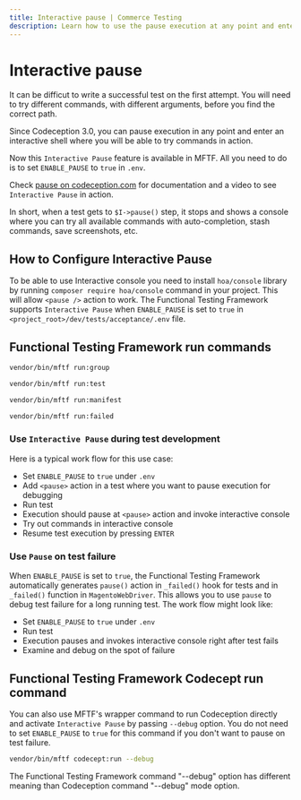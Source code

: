 ```yaml
---
title: Interactive pause | Commerce Testing
description: Learn how to use the pause execution at any point and enter an interactive shell with the Functional Testing Framework for Adobe Commerce and Magento Open Source projects.
---
```


# Interactive pause

It can be difficut to write a successful test on the first attempt. You will need to try different commands, with different arguments, before you find the correct path.

Since Codeception 3.0, you can pause execution in any point and enter an interactive shell where you will be able to try commands in action.

Now this `Interactive Pause` feature is available in MFTF. All you need to do is to set `ENABLE_PAUSE` to `true` in `.env`.

Check [pause on codeception.com][] for documentation and a video to see `Interactive Pause` in action.

In short, when a test gets to `$I->pause()` step, it stops and shows a console where you can try all available commands with auto-completion, stash commands, save screenshots, etc.

## How to Configure Interactive Pause

To be able to use Interactive console you need to install `hoa/console` library by running `composer require hoa/console` command in your project. This will allow `<pause />` action to work.
The Functional Testing Framework supports `Interactive Pause` when `ENABLE_PAUSE` is set to `true` in `<project_root>/dev/tests/acceptance/.env` file.

## Functional Testing Framework run commands

```bash
vendor/bin/mftf run:group
```

```bash
vendor/bin/mftf run:test
```

```bash
vendor/bin/mftf run:manifest
```

```bash
vendor/bin/mftf run:failed
```

### Use `Interactive Pause` during test development

Here is a typical work flow for this use case:

- Set `ENABLE_PAUSE` to `true` under `.env`
- Add `<pause>` action in a test where you want to pause execution for debugging
- Run test
- Execution should pause at `<pause>` action and invoke interactive console
- Try out commands in interactive console
- Resume test execution by pressing `ENTER`

### Use `Pause` on test failure

When `ENABLE_PAUSE` is set to `true`, the Functional Testing Framework automatically generates `pause()` action in `_failed()` hook for tests and in `_failed()` function in `MagentoWebDriver`.
This allows you to use `pause` to debug test failure for a long running test. The work flow might look like:

- Set `ENABLE_PAUSE` to `true` under `.env`
- Run test
- Execution pauses and invokes interactive console right after test fails
- Examine and debug on the spot of failure

## Functional Testing Framework Codecept run command

You can also use MFTF's wrapper command to run Codeception directly and activate `Interactive Pause` by passing `--debug` option.
You do not need to set `ENABLE_PAUSE` to `true` for this command if you don't want to pause on test failure.

```bash
vendor/bin/mftf codecept:run --debug
```

<InlineAlert variant="warning" slots="text" />

The Functional Testing Framework command "--debug" option has different meaning than Codeception command "--debug" mode option.

<!-- Link definitions -->

[pause on codeception.com]: https://codeception.com/docs/02-GettingStarted#Interactive-Pause
